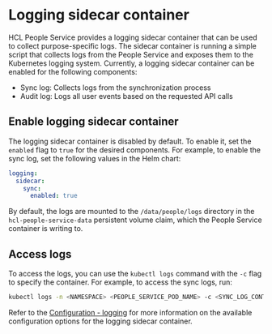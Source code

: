 # Logging sidecar container

HCL People Service provides a logging sidecar container that can be used to collect purpose-specific logs. The sidecar container is running a simple script that collects logs from the People Service and exposes them to the Kubernetes logging system. Currently, a logging sidecar container can be enabled for the following components:

- Sync log: Collects logs from the synchronization process
- Audit log: Logs all user events based on the requested API calls

## Enable logging sidecar container

The logging sidecar container is disabled by default. To enable it, set the `enabled` flag to `true` for the desired components. For example, to enable the sync log, set the following values in the Helm chart:

```yaml
logging:
  sidecar:
    sync:
      enabled: true
```

By default, the logs are mounted to the `/data/people/logs` directory in the `hcl-people-service-data` persistent volume claim, which the People Service container is writing to.

## Access logs

To access the logs, you can use the `kubectl logs` command with the `-c` flag to specify the container. For example, to access the sync logs, run:

```sh
kubectl logs -n <NAMESPACE> <PEOPLE_SERVICE_POD_NAME> -c <SYNC_LOG_CONTAINER_NAME>
```

Refer to the [Configuration - logging](../../deployment/configuration_parameters.md#logging-configuration) for more information on the available configuration options for the logging sidecar container.
